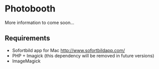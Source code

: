 # Photobooth

More information to come soon...


## Requirements

 * Sofortbild app for Mac http://www.sofortbildapp.com/
 * PHP + Imagick (this dependency will be removed in future versions)
 * ImageMagick

